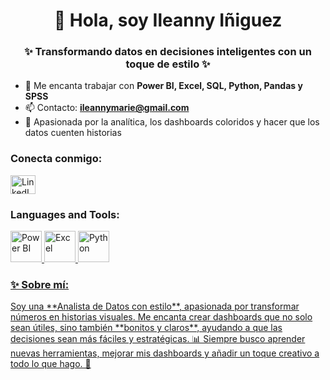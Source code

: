 <h1 align="center">👋 Hola, soy Ileanny Iñiguez</h1>
<h3 align="center">✨ Transformando datos en decisiones inteligentes con un toque de estilo ✨</h3>

- 💬 Me encanta trabajar con **Power BI, Excel, SQL, Python, Pandas y SPSS**  
- 📫 Contacto: **ileannymarie@gmail.com**  
- 🎀 Apasionada por la analítica, los dashboards coloridos y hacer que los datos cuenten historias  

<h3 align="left">Conecta conmigo:</h3>
<p align="left">
  <a href="https://linkedin.com/in/ileanny-i%C3%B1iguez-98a541249/" target="blank">
    <img align="center" src="https://raw.githubusercontent.com/rahuldkjain/github-profile-readme-generator/master/src/images/icons/Social/linked-in-alt.svg" alt="LinkedIn" height="30" width="40" />
  </a>
</p>

<h3 align="left">Languages and Tools:</h3>
<p align="left">
  <a href="https://powerbi.microsoft.com/" target="_blank" rel="noreferrer">
    <img src="https://1000logos.net/wp-content/uploads/2022/12/Power-BI-Logo-2013.png" alt="Power BI" width="50" height="50"/>
  </a>
  <a href="https://www.microsoft.com/en-us/microsoft-365/excel" target="_blank" rel="noreferrer">
    <img src="https://www.logo.wine/a/logo/Microsoft_Excel/Microsoft_Excel-Logo.wine.svg" alt="Excel" width="50" height="50"/>
  </a>
  <a href="https://www.python.org/" target="_blank" rel="noreferrer">
    <img src="https://img.icons8.com/?size=512&id=xSkewUSqtErH&format=png" alt="Python" width="50" height="50"/>

</p>

<h3 align="left">✨ Sobre mí:</h3>
<p align="left">
Soy una **Analista de Datos con estilo**, apasionada por transformar números en historias visuales. Me encanta crear dashboards que no solo sean útiles, sino también **bonitos y claros**, ayudando a que las decisiones sean más fáciles y estratégicas.  
📊 Siempre busco aprender nuevas herramientas, mejorar mis dashboards y añadir un toque creativo a todo lo que hago. 🎀
</p>

